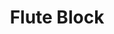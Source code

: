 ---
templateKey: blog-post
featuredpost: false
featuredimage: /assets/Flute_Block.png
title: Flute Block
description: Special
testfield: 928
---